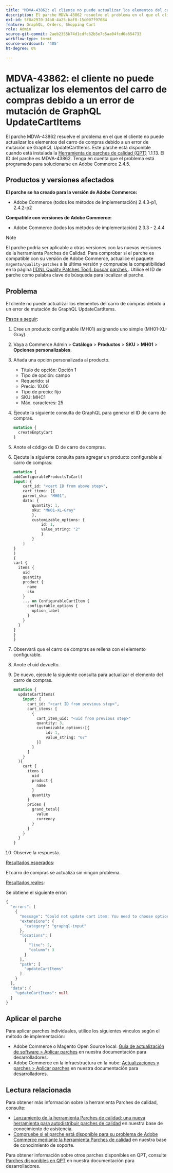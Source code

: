 ```yaml
---
title: "MDVA-43862: el cliente no puede actualizar los elementos del carro de compras debido a un error de mutación de GraphQL UpdateCartItems"
description: El parche MDVA-43862 resuelve el problema en el que el cliente no puede actualizar los elementos del carro de compras debido a un error de mutación de GraphQL UpdateCartItems. Este parche está disponible cuando está instalada la [Quality Patches Tool (QPT)](/help/announcements/adobe-commerce-announcements/magento-quality-patches-released-new-tool-to-self-serve-quality-patches.md) 1.1.13. El ID del parche es MDVA-43862. Tenga en cuenta que el problema está programado para solucionarse en Adobe Commerce 2.4.5.
exl-id: 5f0a2970-34a8-4a25-baf8-15c007f97084
feature: GraphQL, Orders, Shopping Cart
role: Admin
source-git-commit: 2aeb2355b74d1cdfc62b5e7c5aa04fcd0a654733
workflow-type: tm+mt
source-wordcount: '485'
ht-degree: 0%

---
```


# MDVA-43862: el cliente no puede actualizar los elementos del carro de compras debido a un error de mutación de GraphQL UpdateCartItems

El parche MDVA-43862 resuelve el problema en el que el cliente no puede actualizar los elementos del carro de compras debido a un error de mutación de GraphQL UpdateCartItems. Este parche está disponible cuando está instalada la [Herramienta de parches de calidad (QPT)](/help/announcements/adobe-commerce-announcements/magento-quality-patches-released-new-tool-to-self-serve-quality-patches.md) 1.1.13. El ID del parche es MDVA-43862. Tenga en cuenta que el problema está programado para solucionarse en Adobe Commerce 2.4.5.

## Productos y versiones afectados

**El parche se ha creado para la versión de Adobe Commerce:**

* Adobe Commerce (todos los métodos de implementación) 2.4.3-p1, 2.4.2-p2

**Compatible con versiones de Adobe Commerce:**

* Adobe Commerce (todos los métodos de implementación) 2.3.3 - 2.4.4

>[!NOTE]
>
>El parche podría ser aplicable a otras versiones con las nuevas versiones de la herramienta Parches de Calidad. Para comprobar si el parche es compatible con su versión de Adobe Commerce, actualice el paquete `magento/quality-patches` a la última versión y compruebe la compatibilidad en la página [[!DNL Quality Patches Tool]: buscar parches ](https://experienceleague.adobe.com/tools/commerce-quality-patches/index.html?lang=es). Utilice el ID de parche como palabra clave de búsqueda para localizar el parche.

## Problema

El cliente no puede actualizar los elementos del carro de compras debido a un error de mutación de GraphQL UpdateCartItems.

<u>Pasos a seguir</u>:

1. Cree un producto configurable (MH01) asignando uno simple (MH01-XL-Gray).
1. Vaya a Commerce Admin > **Catálogo** > **Productos** > **SKU** > **MH01** > **Opciones personalizables**.
1. Añada una opción personalizada al producto.
   * Título de opción: Opción 1
   * Tipo de opción: campo
   * Requerido: sí
   * Precio: 10.00
   * Tipo de precio: fijo
   * SKU: MHC1
   * Máx. caracteres: 25
1. Ejecute la siguiente consulta de GraphQL para generar el ID de carro de compras.

   ```GraphQL
   mutation {
     createEmptyCart
   }
   ```

1. Anote el código de ID de carro de compras.
1. Ejecute la siguiente consulta para agregar un producto configurable al carro de compras:

   ```GraphQL
   mutation {
   addConfigurableProductsToCart(
   input: {
       cart_id: "<cart ID from above step>",
       cart_items: [{
       parent_sku: "MH01",
       data: {
           quantity: 1,
           sku: "MH01-XL-Gray"
           },
           customizable_options: {
               id: 1,
               value_string: "2"
               }
           }
       ]
   }
   )
   {
   cart {
     items {
       uid
       quantity
       product {
         name
         sku
       }
       ... on ConfigurableCartItem {
         configurable_options {
           option_label
         }
       }
     }
   }
   }
   }
   ```

1. Observará que el carro de compras se rellena con el elemento configurable.
1. Anote el uid devuelto.
1. De nuevo, ejecute la siguiente consulta para actualizar el elemento del carro de compras.

   ```GraphQL
   mutation {
     updateCartItems(
       input: {
         cart_id: "<cart ID from previous step>",
         cart_items: [
           {
             cart_item_uid: "<uid from previous step>"
             quantity: 3,
             customizable_options:[{
                 id: 1,
                 value_string: "67"
             }]
           }
         ]
       }
     ){
       cart {
         items {
           uid
           product {
             name
           }
           quantity
         }
         prices {
           grand_total{
             value
             currency
           }
         }
       }
     }
   }
   ```

1. Observe la respuesta.

<u>Resultados esperados</u>:

El carro de compras se actualiza sin ningún problema.

<u>Resultados reales</u>:

Se obtiene el siguiente error:

```GraphQL
{
  "errors": [
    {
      "message": "Could not update cart item: You need to choose options for your item.",
      "extensions": {
        "category": "graphql-input"
      },
      "locations": [
        {
          "line": 2,
          "column": 3
        }
      ],
      "path": [
        "updateCartItems"
      ]
    }
  ],
  "data": {
    "updateCartItems": null
  }
}
```

## Aplicar el parche

Para aplicar parches individuales, utilice los siguientes vínculos según el método de implementación:

* Adobe Commerce o Magento Open Source local: [Guía de actualización de software > Aplicar parches](https://experienceleague.adobe.com/es/docs/commerce-operations/tools/quality-patches-tool/usage) en nuestra documentación para desarrolladores.
* Adobe Commerce en la infraestructura en la nube: [Actualizaciones y parches > Aplicar parches](https://experienceleague.adobe.com/es/docs/commerce-cloud-service/user-guide/develop/upgrade/apply-patches) en nuestra documentación para desarrolladores.

## Lectura relacionada

Para obtener más información sobre la herramienta Parches de calidad, consulte:

* [Lanzamiento de la herramienta Parches de calidad: una nueva herramienta para autodistribuir parches de calidad](/help/announcements/adobe-commerce-announcements/magento-quality-patches-released-new-tool-to-self-serve-quality-patches.md) en nuestra base de conocimiento de asistencia.
* [Compruebe si el parche está disponible para su problema de Adobe Commerce mediante la herramienta Parches de calidad](/help/support-tools/patches-available-in-qpt-tool/check-patch-for-magento-issue-with-magento-quality-patches.md) en nuestra base de conocimiento de soporte.

Para obtener información sobre otros parches disponibles en QPT, consulte [Parches disponibles en QPT](https://experienceleague.adobe.com/tools/commerce-quality-patches/index.html?lang=es) en nuestra documentación para desarrolladores.
